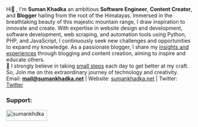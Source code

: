 Hi👋 , I'm **Suman Khadka** an ambitious **Software Engineer**, **Content Creator**, and **Blogger** hailing from the root of the Himalayas. Immersed in the breathtaking beauty of this majestic mountain range, I draw inspiration to innovate and create. With expertise in website design and development, software development, web scraping, and automation tools using Python, PHP, and JavaScript, I continuously seek new challenges and opportunities to expand my knowledge. As a passionate blogger, I share my  [insights and experiences](https://sumankhadka.net) through blogging and content creation, aiming to inspire and educate others. <br>
🌱 I strongly believe in taking [small steps](https://github.com/sumankhdka/learning) each day to get better at my craft. 
So, Join me on this extraordinary journey of technology and creativity.<br>
Email: **mail@sumankhadka.net** | Website: [sumankhadka.net](https://www.sumankhadka.net) |  Twitter: [Twitter](https://www.twitter.com/sumankhdka)<br>
<h3 align="left">Support:</h3>
<span><a href="https://www.buymeacoffee.com/sumankhdka"> <img align="left" src="https://cdn.buymeacoffee.com/buttons/v2/default-yellow.png" height="30" width="110" alt="sumankhdka" /></a></span>
